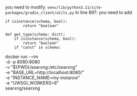 you need to modify:
`venv/lib/python3.11/site-packages/gradio_client/utils.py`
In line 897:
you need to add

```
if isinstance(schema, bool):
		return "boolean"
```

```
def get_type(schema: dict):
    if isinstance(schema, bool):
        return "boolean"
    if "const" in schema:
```

docker run --rm \
 -d -p 8080:8080 \
 -v "${PWD}/searxng:/etc/searxng" \
 -e "BASE_URL=http://localhost:8080/" \
 -e "INSTANCE_NAME=my-instance" \
 -e "UWSGI_WORKERS=8" \
 searxng/searxng
